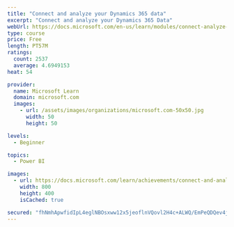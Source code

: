 ```yaml
---
title: "Connect and analyze your Dynamics 365 data​"
excerpt: "Connect and analyze your Dynamics 365 Data​"
webUrl: https://docs.microsoft.com/en-us/learn/modules/connect-analyze-dynamics-365-data/
type: course
price: Free
length: PT57M
ratings:
  count: 2537
  average: 4.6949153
heat: 54

provider:
  name: Microsoft Learn
  domain: microsoft.com
  images:
    - url: /assets/images/organizations/microsoft.com-50x50.jpg
      width: 50
      height: 50

levels:
  - Beginner

topics:
  - Power BI

images:
  - url: https://docs.microsoft.com/learn/achievements/connect-and-analyze-your-microsoft-dynamics-365-data-social.png
    width: 800
    height: 400
    isCached: true

secured: "fhNmhApwfidIpL4eglNBOsxww12x5jeoflnVQovl2H4c+ALWQ/EmPeQDQev4jnPiZF1NBjTg9tb119vmAqint8aZzMp1LTKSO1fEKqs2KHjU867zbQe25N+yCO4AUFK8MfKd7ZrvRY/PWJMal8QNO/GrhuLzDiV0M9fg0SOI3Rp6OWpXkOmq8nJsESYc+E9ZN0//jjAoyyobL41Dk0Y+wAXZ6m9xmpajApEOR2LTczBDW7Hhngp/f3LGD9S90JNL8slkK/a81A13Ukpjh0B38GfQOMloQZmMuAm2SmzPygqZaOg4UqKNYQ5aJOeRPrx2crRGVk22oKpgMOZnRjv0Eh+Hiv6JITjBxAnRLxXC/DJkkoAJwokEGFeE4wLO6EYYlvhjYDllZ5aWo8JbWGojmF7LUn4gSBFenIRL3FQKQN0=;fkY1k97KD0Yu886Ind8PAQ=="
---
```


